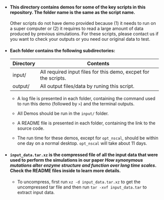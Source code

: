 - #### This directory contains demos for some of the key scripts in this repository. The folder name is the same as the script name. 
    Other scripts do not have demo provided because (1) it needs to run on a super computer or (2) it requires to read a large amount of data produced by previous simulations. For these scripts, please contact us if you want to check your outputs or you need our original data to test.
- #### Each folder contains the following subdirectories:

    | Directory | Contents |
    | ------ | ------ |
    | input/ | All required input files for this demo, excpet for the scripts. |
    | output/ | All output files/data by runing this script. |

    - A log file is presented in each folder, containing the command used to run this demo (followed by `>`) and the terminal outputs.

    - All Demos should be run in the `input/` folder.

    - A README file is presented in each folder, containing the link to the source code.

    - The run time for these demos, except for `opt_nscal`, should be within one day on a normal desktop. `opt_nscal` will take about 11 days.

- #### `input_data.tar.xz` is the compressed file of all the input data that were used to perform the simulations in our paper *How synonymous mutations alter enzyme structure and function over long time scales*. Check the README files inside to learn more details. 
    - To uncompress, first run `xz -d input_data.tar.xz` to get the uncompressed tar file and then run `tar -xvf input_data.tar` to extract input data.
